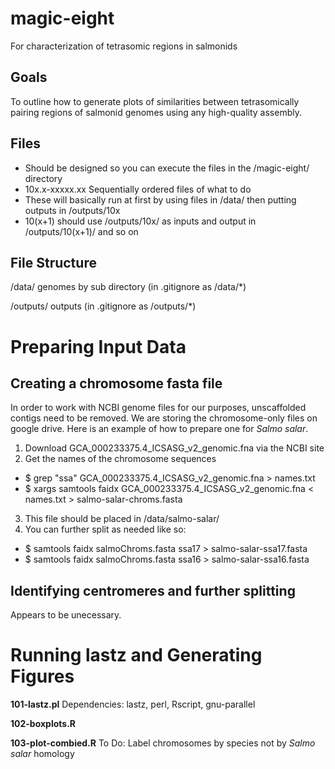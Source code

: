 # magic-eight
For characterization of tetrasomic regions in salmonids

## Goals
To outline how to generate plots of similarities between tetrasomically pairing regions of salmonid genomes using any high-quality assembly.

## Files
  * Should be designed so you can execute the files in the /magic-eight/ directory
  * 10x.x-xxxxx.xx Sequentially ordered files of what to do
  * These will basically run at first by using files in /data/ then putting outputs in /outputs/10x
  * 10(x+1) should use /outputs/10x/ as inputs and output in /outputs/10(x+1)/ and so on

## File Structure

/data/ genomes by sub directory (in .gitignore as /data/*)

/outputs/ outputs (in .gitignore as /outputs/*)

# Preparing Input Data
## Creating a chromosome fasta file
In order to work with NCBI genome files for our purposes, unscaffolded contigs need to be removed. We are storing the chromosome-only files on google drive. Here is an example of how to prepare one for _Salmo salar_.

1. Download GCA_000233375.4_ICSASG_v2_genomic.fna  via the NCBI site
2. Get the names of the chromosome sequences
  * $ grep "ssa" GCA_000233375.4_ICSASG_v2_genomic.fna > names.txt
  * $ xargs samtools faidx GCA_000233375.4_ICSASG_v2_genomic.fna < names.txt > salmo-salar-chroms.fasta
3. This file should be placed in /data/salmo-salar/
4. You can further split as needed like so:
  * $ samtools faidx salmoChroms.fasta ssa17 > salmo-salar-ssa17.fasta
  * $ samtools faidx salmoChroms.fasta ssa16 > salmo-salar-ssa16.fasta

## Identifying centromeres and further splitting
Appears to be unecessary.

# Running lastz and Generating Figures

__101-lastz.pl__ Dependencies: lastz, perl, Rscript, gnu-parallel

__102-boxplots.R__

__103-plot-combied.R__ To Do: Label chromosomes by species not by _Salmo salar_ homology

